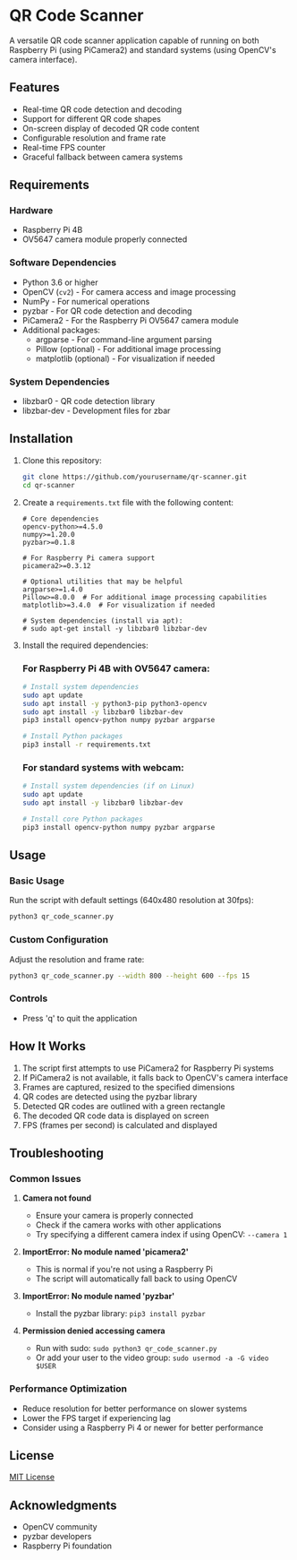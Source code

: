 # QR Code Scanner

A versatile QR code scanner application capable of running on both Raspberry Pi (using PiCamera2) and standard systems (using OpenCV's camera interface).

## Features

- Real-time QR code detection and decoding
- Support for different QR code shapes
- On-screen display of decoded QR code content
- Configurable resolution and frame rate
- Real-time FPS counter
- Graceful fallback between camera systems

## Requirements

### Hardware
- Raspberry Pi 4B
- OV5647 camera module properly connected

### Software Dependencies
- Python 3.6 or higher
- OpenCV (`cv2`) - For camera access and image processing
- NumPy - For numerical operations
- pyzbar - For QR code detection and decoding
- PiCamera2 - For the Raspberry Pi OV5647 camera module
- Additional packages:
  - argparse - For command-line argument parsing
  - Pillow (optional) - For additional image processing
  - matplotlib (optional) - For visualization if needed

### System Dependencies
- libzbar0 - QR code detection library
- libzbar-dev - Development files for zbar

## Installation

1. Clone this repository:
   ```bash
   git clone https://github.com/yourusername/qr-scanner.git
   cd qr-scanner
   ```

2. Create a `requirements.txt` file with the following content:
   ```
   # Core dependencies
   opencv-python>=4.5.0
   numpy>=1.20.0
   pyzbar>=0.1.8

   # For Raspberry Pi camera support
   picamera2>=0.3.12

   # Optional utilities that may be helpful
   argparse>=1.4.0
   Pillow>=8.0.0  # For additional image processing capabilities
   matplotlib>=3.4.0  # For visualization if needed

   # System dependencies (install via apt):
   # sudo apt-get install -y libzbar0 libzbar-dev
   ```

3. Install the required dependencies:

   ### For Raspberry Pi 4B with OV5647 camera:
   ```bash
   # Install system dependencies
   sudo apt update
   sudo apt install -y python3-pip python3-opencv
   sudo apt install -y libzbar0 libzbar-dev
   pip3 install opencv-python numpy pyzbar argparse
   
   # Install Python packages
   pip3 install -r requirements.txt
   ```

   ### For standard systems with webcam:
   ```bash
   # Install system dependencies (if on Linux)
   sudo apt update
   sudo apt install -y libzbar0 libzbar-dev
   
   # Install core Python packages
   pip3 install opencv-python numpy pyzbar argparse
   ```

## Usage

### Basic Usage
Run the script with default settings (640x480 resolution at 30fps):
```bash
python3 qr_code_scanner.py
```

### Custom Configuration
Adjust the resolution and frame rate:
```bash
python3 qr_code_scanner.py --width 800 --height 600 --fps 15
```

### Controls
- Press 'q' to quit the application

## How It Works

1. The script first attempts to use PiCamera2 for Raspberry Pi systems
2. If PiCamera2 is not available, it falls back to OpenCV's camera interface
3. Frames are captured, resized to the specified dimensions
4. QR codes are detected using the pyzbar library
5. Detected QR codes are outlined with a green rectangle
6. The decoded QR code data is displayed on screen
7. FPS (frames per second) is calculated and displayed

## Troubleshooting

### Common Issues

1. **Camera not found**
   - Ensure your camera is properly connected
   - Check if the camera works with other applications
   - Try specifying a different camera index if using OpenCV: `--camera 1`

2. **ImportError: No module named 'picamera2'**
   - This is normal if you're not using a Raspberry Pi
   - The script will automatically fall back to using OpenCV

3. **ImportError: No module named 'pyzbar'**
   - Install the pyzbar library: `pip3 install pyzbar`

4. **Permission denied accessing camera**
   - Run with sudo: `sudo python3 qr_code_scanner.py`
   - Or add your user to the video group: `sudo usermod -a -G video $USER`

### Performance Optimization

- Reduce resolution for better performance on slower systems
- Lower the FPS target if experiencing lag
- Consider using a Raspberry Pi 4 or newer for better performance

## License

[MIT License](LICENSE)

## Acknowledgments

- OpenCV community
- pyzbar developers
- Raspberry Pi foundation
